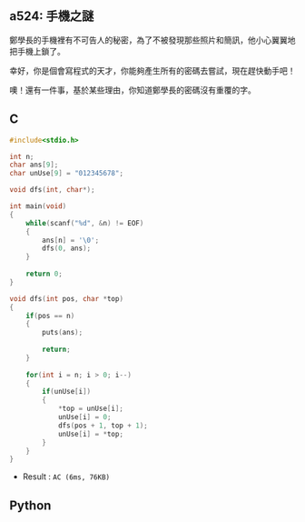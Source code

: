 ## a524: 手機之謎
鄭學長的手機裡有不可告人的秘密，為了不被發現那些照片和簡訊，他小心翼翼地把手機上鎖了。

幸好，你是個會寫程式的天才，你能夠產生所有的密碼去嘗試，現在趕快動手吧！

噢！還有一件事，基於某些理由，你知道鄭學長的密碼沒有重覆的字。

## C
```C
#include<stdio.h>

int n;
char ans[9];
char unUse[9] = "012345678";

void dfs(int, char*);

int main(void)
{
	while(scanf("%d", &n) != EOF)
	{
		ans[n] = '\0';
		dfs(0, ans);
	}
	
	return 0;
}

void dfs(int pos, char *top)
{
	if(pos == n)
	{
		puts(ans);
		
		return;
	}
	
	for(int i = n; i > 0; i--)
	{
		if(unUse[i])
		{
			*top = unUse[i];
			unUse[i] = 0;
			dfs(pos + 1, top + 1);
			unUse[i] = *top;
		}
	}
}
```
 * Result : `AC (6ms, 76KB)`

## Python
